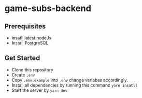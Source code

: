 # game-subs-backend

## Prerequisites

- insatll latest nodeJs
- Install PostgreSQL

## Get Started

- Clone this repository
- Create `.env`
- Copy `.env.example` into `.env` change variabes accordingly.
- Install all dependencies by running this command `yarn insatll`
- Start the server by `yarn dev`
